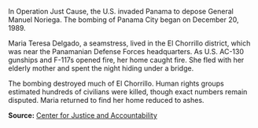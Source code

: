 
In Operation Just Cause, the U.S. invaded Panama to depose General Manuel Noriega. The bombing of Panama City began on December 20, 1989.

Maria Teresa Delgado, a seamstress, lived in the El Chorrillo district, which was near the Panamanian Defense Forces headquarters. As U.S. AC-130 gunships and F-117s opened fire, her home caught fire. She fled with her elderly mother and spent the night hiding under a bridge.

The bombing destroyed much of El Chorrillo. Human rights groups estimated hundreds of civilians were killed, though exact numbers remain disputed. Maria returned to find her home reduced to ashes.

**Source:** [Center for Justice and Accountability](https://cja.org)